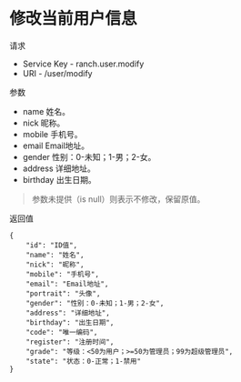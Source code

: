 # 修改当前用户信息

请求
- Service Key - ranch.user.modify
- URI - /user/modify

参数
- name 姓名。
- nick 昵称。
- mobile 手机号。
- email Email地址。
- gender 性别：0-未知；1-男；2-女。
- address 详细地址。
- birthday 出生日期。

> 参数未提供（is null）则表示不修改，保留原值。

返回值
```text
{
    "id": "ID值",
    "name": "姓名",
    "nick": "昵称",
    "mobile": "手机号",
    "email": "Email地址",
    "portrait": "头像",
    "gender": "性别：0-未知；1-男；2-女",
    "address": "详细地址",
    "birthday": "出生日期",
    "code": "唯一编码",
    "register": "注册时间",
    "grade": "等级：<50为用户；>=50为管理员；99为超级管理员",
    "state": "状态：0-正常；1-禁用"
}
```
